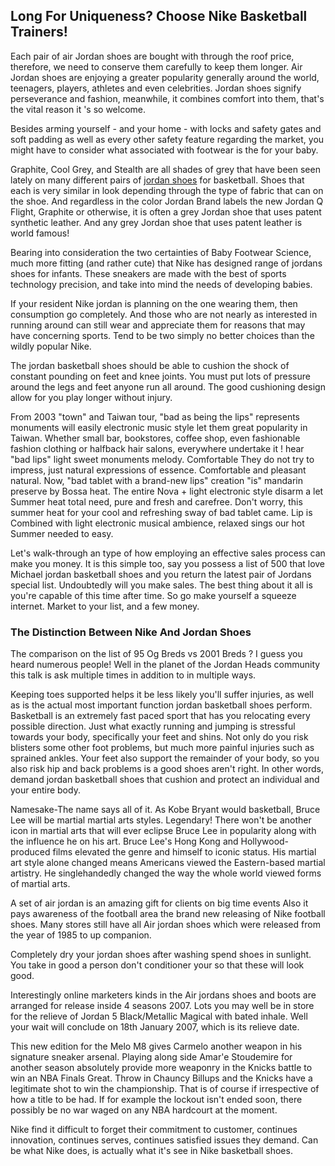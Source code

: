 ## Long For Uniqueness? Choose Nike Basketball Trainers!

Each pair of air Jordan shoes are bought with through the roof price, therefore, we need to conserve them carefully to keep them longer. Air Jordan shoes are enjoying a greater popularity generally around the world, teenagers, players, athletes and even celebrities. Jordan shoes signify perseverance and fashion, meanwhile, it combines comfort into them, that's the vital reason it 's so welcome.

Besides arming yourself - and your home - with locks and safety gates and soft padding as well as every other safety feature regarding the market, you might have to consider what associated with footwear is the for your baby.

Graphite, Cool Grey, and Stealth are all shades of grey that have been seen lately on many different pairs of [jordan shoes](https://jordansshoes.github.io/jordanshoes/) for basketball. Shoes that each is very similar in look depending through the type of fabric that can on the shoe. And regardless in the color Jordan Brand labels the new Jordan Q Flight, Graphite or otherwise, it is often a grey Jordan shoe that uses patent synthetic leather. And any grey Jordan shoe that uses patent leather is world famous!

Bearing into consideration the two certainties of Baby Footwear Science, much more fitting (and rather cute) that Nike has designed range of jordans shoes for infants. These sneakers are made with the best of sports technology precision, and take into mind the needs of developing babies.

If your resident Nike jordan is planning on the one wearing them, then consumption go completely. And those who are not nearly as interested in running around can still wear and appreciate them for reasons that may have concerning sports. Tend to be two simply no better choices than the wildly popular Nike.

The jordan basketball shoes should be able to cushion the shock of constant pounding on feet and knee joints. You must put lots of pressure around the legs and feet anyone run all around. The good cushioning design allow for you play longer without injury.

From 2003 "town" and Taiwan tour, "bad as being the lips" represents monuments will easily electronic music style let them great popularity in Taiwan. Whether small bar, bookstores, coffee shop, even fashionable fashion clothing or halfback hair salons, everywhere undertake it ! hear "bad lips" light sweet monuments melody. Comfortable They do not try to impress, just natural expressions of essence. Comfortable and pleasant natural. Now, "bad tablet with a brand-new lips" creation "is" mandarin preserve by Bossa heat. The entire Nova + light electronic style disarm a let Summer heat total need, pure and fresh and carefree. Don't worry, this summer heat for your cool and refreshing sway of bad tablet came. Lip is Combined with light electronic musical ambience, relaxed sings our hot Summer needed to easy.

Let's walk-through an type of how employing an effective sales process can make you money. It is this simple too, say you possess a list of 500 that love Michael jordan basketball shoes and you return the latest pair of Jordans special list. Undoubtedly will you make sales. The best thing about it all is you're capable of this time after time. So go make yourself a squeeze internet. Market to your list, and a few money.

### The Distinction Between Nike And Jordan Shoes

The comparison on the list of 95 Og Breds vs 2001 Breds ? I guess you heard numerous people! Well in the planet of the Jordan Heads community this talk is ask multiple times in addition to in multiple ways.

Keeping toes supported helps it be less likely you'll suffer injuries, as well as is the actual most important function jordan basketball shoes perform. Basketball is an extremely fast paced sport that has you relocating every possible direction. Just what exactly running and jumping is stressful towards your body, specifically your feet and shins. Not only do you risk blisters some other foot problems, but much more painful injuries such as sprained ankles. Your feet also support the remainder of your body, so you also risk hip and back problems is a good shoes aren't right. In other words, demand jordan basketball shoes that cushion and protect an individual and your entire body.

Namesake-The name says all of it. As Kobe Bryant would basketball, Bruce Lee will be martial martial arts styles. Legendary! There won't be another icon in martial arts that will ever eclipse Bruce Lee in popularity along with the influence he on his art. Bruce Lee's Hong Kong and Hollywood- produced films elevated the genre and himself to iconic status. His martial art style alone changed means Americans viewed the Eastern-based martial artistry. He singlehandedly changed the way the whole world viewed forms of martial arts.

A set of air jordan is an amazing gift for clients on big time events Also it pays awareness of the football area the brand new releasing of Nike football shoes. Many stores still have all Air jordan shoes which were released from the year of 1985 to up companion.

Completely dry your jordan shoes after washing spend shoes in sunlight. You take in good a person don't conditioner your so that these will look good.

Interestingly online marketers kinds in the Air jordans shoes and boots are arranged for release inside 4 seasons 2007. Lots you may well be in store for the relieve of Jordan 5 Black/Metallic Magical with bated inhale. Well your wait will conclude on 18th January 2007, which is its relieve date.

This new edition for the Melo M8 gives Carmelo another weapon in his signature sneaker arsenal. Playing along side Amar'e Stoudemire for another season absolutely provide more weaponry in the Knicks battle to win an NBA Finals Great. Throw in Chauncy Billups and the Knicks have a legitimate shot to win the championship. That is of course if irrespective of how a title to be had. If for example the lockout isn't ended soon, there possibly be no war waged on any NBA hardcourt at the moment.

Nike find it difficult to forget their commitment to customer, continues innovation, continues serves, continues satisfied issues they demand. Can be what Nike does, is actually what it's see in Nike basketball shoes.
